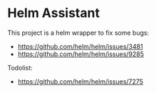 # Helm Assistant

This project is a helm wrapper to fix some bugs:
* https://github.com/helm/helm/issues/3481
* https://github.com/helm/helm/issues/9285

Todolist:
* https://github.com/helm/helm/issues/7275
